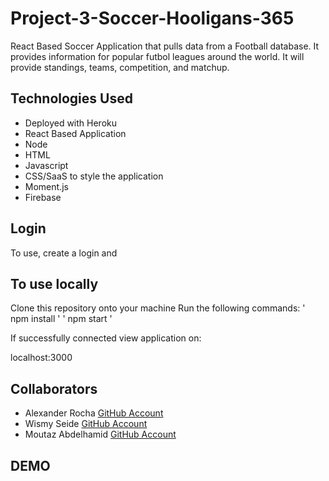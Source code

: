 # Project-3-Soccer-Hooligans-365
React Based Soccer Application that pulls data from a Football database.  It provides information for popular futbol leagues around the world. It will provide standings, teams, competition, and matchup.

## Technologies Used
* Deployed with Heroku
* React Based Application
* Node
* HTML
* Javascript
* CSS/SaaS to style the application
* Moment.js
* Firebase

## Login
To use, create a login and 

## To use locally
Clone this repository onto your machine
Run the following commands:
' npm install '
' npm start '

If successfully connected view application on: 

localhost:3000


## Collaborators
* Alexander Rocha [GitHub Account](https://github.com/Rocha8524)
* Wismy Seide [GitHub Account](https://github.com/wseide)
* Moutaz Abdelhamid [GitHub Account](https://github.com/Mizo10)

## DEMO

